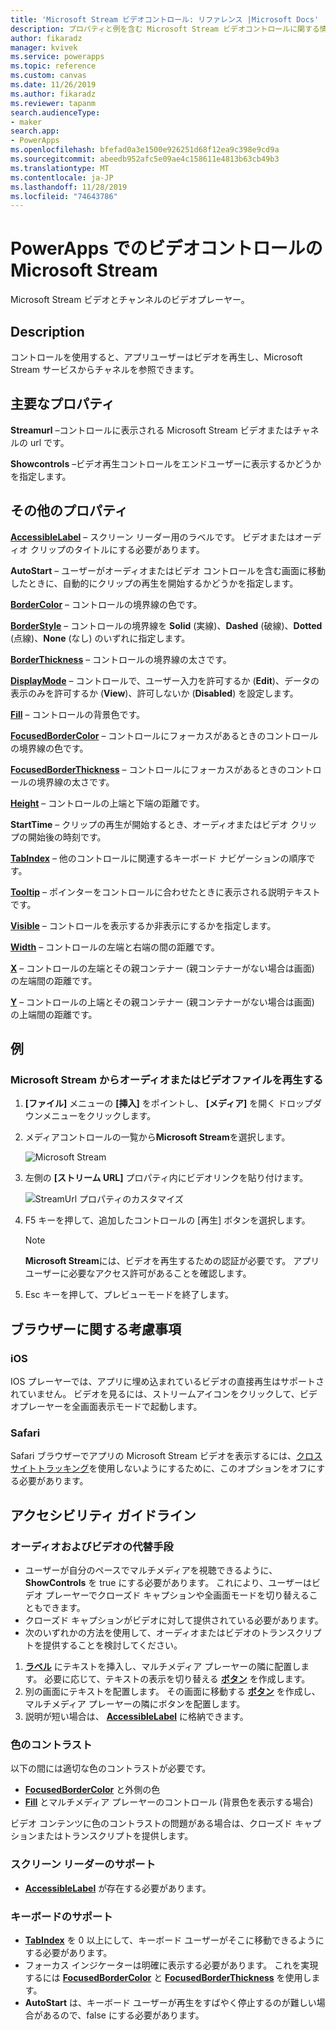 ```yaml
---
title: 'Microsoft Stream ビデオコントロール: リファレンス |Microsoft Docs'
description: プロパティと例を含む Microsoft Stream ビデオコントロールに関する情報
author: fikaradz
manager: kvivek
ms.service: powerapps
ms.topic: reference
ms.custom: canvas
ms.date: 11/26/2019
ms.author: fikaradz
ms.reviewer: tapanm
search.audienceType:
- maker
search.app:
- PowerApps
ms.openlocfilehash: bfefad0a3e1500e926251d68f12ea9c398e9cd9a
ms.sourcegitcommit: abeedb952afc5e09ae4c158611e4813b63cb49b3
ms.translationtype: MT
ms.contentlocale: ja-JP
ms.lasthandoff: 11/28/2019
ms.locfileid: "74643786"
---
```

# <a name="microsoft-stream-video-control-in-powerapps"></a>PowerApps でのビデオコントロールの Microsoft Stream
Microsoft Stream ビデオとチャンネルのビデオプレーヤー。

## <a name="description"></a>Description
コントロールを使用すると、アプリユーザーはビデオを再生し、Microsoft Stream サービスからチャネルを参照できます。

## <a name="key-properties"></a>主要なプロパティ
**Streamurl** –コントロールに表示される Microsoft Stream ビデオまたはチャネルの url です。

**Showcontrols** –ビデオ再生コントロールをエンドユーザーに表示するかどうかを指定します。

## <a name="additional-properties"></a>その他のプロパティ
**[AccessibleLabel](properties-accessibility.md)** – スクリーン リーダー用のラベルです。 ビデオまたはオーディオ クリップのタイトルにする必要があります。

**AutoStart** – ユーザーがオーディオまたはビデオ コントロールを含む画面に移動したときに、自動的にクリップの再生を開始するかどうかを指定します。

**[BorderColor](properties-color-border.md)** – コントロールの境界線の色です。

**[BorderStyle](properties-color-border.md)** – コントロールの境界線を **Solid** (実線)、**Dashed** (破線)、**Dotted** (点線)、**None** (なし) のいずれに指定します。

**[BorderThickness](properties-color-border.md)** – コントロールの境界線の太さです。

**[DisplayMode](properties-core.md)** – コントロールで、ユーザー入力を許可するか (**Edit**)、データの表示のみを許可するか (**View**)、許可しないか (**Disabled**) を設定します。

**[Fill](properties-color-border.md)** – コントロールの背景色です。

**[FocusedBorderColor](properties-color-border.md)** – コントロールにフォーカスがあるときのコントロールの境界線の色です。

**[FocusedBorderThickness](properties-color-border.md)** – コントロールにフォーカスがあるときのコントロールの境界線の太さです。

**[Height](properties-size-location.md)** – コントロールの上端と下端の距離です。

**StartTime** – クリップの再生が開始するとき、オーディオまたはビデオ クリップの開始後の時刻です。

**[TabIndex](properties-accessibility.md)** – 他のコントロールに関連するキーボード ナビゲーションの順序です。

**[Tooltip](properties-core.md)** – ポインターをコントロールに合わせたときに表示される説明テキストです。

**[Visible](properties-core.md)** – コントロールを表示するか非表示にするかを指定します。

**[Width](properties-size-location.md)** – コントロールの左端と右端の間の距離です。

**[X](properties-size-location.md)** – コントロールの左端とその親コンテナー (親コンテナーがない場合は画面) の左端間の距離です。

**[Y](properties-size-location.md)** – コントロールの上端とその親コンテナー (親コンテナーがない場合は画面) の上端間の距離です。

## <a name="example"></a>例

### <a name="play-an-audio-or-video-file-from-microsoft-stream"></a>Microsoft Stream からオーディオまたはビデオファイルを再生する

1. **[ファイル]** メニューの **[挿入]** をポイントし、 **[メディア]** を開く ドロップダウンメニューをクリックします。 
2. メディアコントロールの一覧から**Microsoft Stream**を選択します。

    ![Microsoft Stream](./media/control-stream-video/stream-icon.png "Microsoft Stream")

3. 左側の **[ストリーム URL]** プロパティ内にビデオリンクを貼り付けます。

    ![StreamUrl プロパティのカスタマイズ](./media/control-stream-video/stream-url.png "StreamUrl プロパティのカスタマイズ")

4. F5 キーを押して、追加したコントロールの [再生] ボタンを選択します。

    > [!NOTE]
   > **Microsoft Stream**には、ビデオを再生するための認証が必要です。 アプリユーザーに必要なアクセス許可があることを確認します。
5. Esc キーを押して、プレビューモードを終了します。

## <a name="browser-considerations"></a>ブラウザーに関する考慮事項

### <a name="ios"></a>iOS
IOS プレーヤーでは、アプリに埋め込まれているビデオの直接再生はサポートされていません。  ビデオを見るには、ストリームアイコンをクリックして、ビデオプレーヤーを全画面表示モードで起動します。

### <a name="safari"></a>Safari

Safari ブラウザーでアプリの Microsoft Stream ビデオを表示するには、[クロスサイトトラッキング](https://support.apple.com/guide/safari/sfri40732/mac)を使用しないようにするために、このオプションをオフにする必要があります。

## <a name="accessibility-guidelines"></a>アクセシビリティ ガイドライン
### <a name="audio-and-video-alternatives"></a>オーディオおよびビデオの代替手段
* ユーザーが自分のペースでマルチメディアを視聴できるように、**ShowControls** を true にする必要があります。 これにより、ユーザーはビデオ プレーヤーでクローズド キャプションや全画面モードを切り替えることもできます。
* クローズド キャプションがビデオに対して提供されている必要があります。
 * 次のいずれかの方法を使用して、オーディオまたはビデオのトランスクリプトを提供することを検討してください。
  1. **[ラベル](control-text-box.md)** にテキストを挿入し、マルチメディア プレーヤーの隣に配置します。 必要に応じて、テキストの表示を切り替える **[ボタン](control-button.md)** を作成します。
  2. 別の画面にテキストを配置します。 その画面に移動する **[ボタン](control-button.md)** を作成し、マルチメディア プレーヤーの隣にボタンを配置します。
  3. 説明が短い場合は、 **[AccessibleLabel](properties-accessibility.md)** に格納できます。

### <a name="color-contrast"></a>色のコントラスト
以下の間には適切な色のコントラストが必要です。
* **[FocusedBorderColor](properties-color-border.md)** と外側の色
* **[Fill](properties-color-border.md)** とマルチメディア プレーヤーのコントロール (背景色を表示する場合)

ビデオ コンテンツに色のコントラストの問題がある場合は、クローズド キャプションまたはトランスクリプトを提供します。

### <a name="screen-reader-support"></a>スクリーン リーダーのサポート
* **[AccessibleLabel](properties-accessibility.md)** が存在する必要があります。

### <a name="keyboard-support"></a>キーボードのサポート
* **[TabIndex](properties-accessibility.md)** を 0 以上にして、キーボード ユーザーがそこに移動できるようにする必要があります。
* フォーカス インジケーターは明確に表示する必要があります。 これを実現するには **[FocusedBorderColor](properties-color-border.md)** と **[FocusedBorderThickness](properties-color-border.md)** を使用します。
* **AutoStart** は、キーボード ユーザーが再生をすばやく停止するのが難しい場合があるので、false にする必要があります。